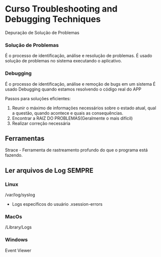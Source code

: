 # Curso Troubleshooting and Debugging Techniques

Depuração de Solução de Problemas

### Solução de Problemas
É o processo de identificação, análise e resolução de problemas.
É usado solução de problemas no sistema executando o aplicativo.

### Debugging
É o processo de identificação, análise e remoção de bugs em um sistema
É usado Debugging quando estamos resolvendo o código real do APP


Passos para soluções eficientes:

1. Reunir o máximo de informações necessários sobre o estado atual, qual a questão, quando acontece e quais as consequências.
2. Encontrar a RAIZ DO PROBLEMAS(Geralmente o mais difícil)
3. Realizar correção necessária

## Ferramentas

Strace - Ferramenta de rastreamento profundo do que o programa está fazendo.

## Ler arquivos de Log SEMPRE

### Linux
/var/log/syslog
- Logs específicos do usuário
.xsession-errors

### MacOs
/Library/Logs

### Windows
Event Viewer